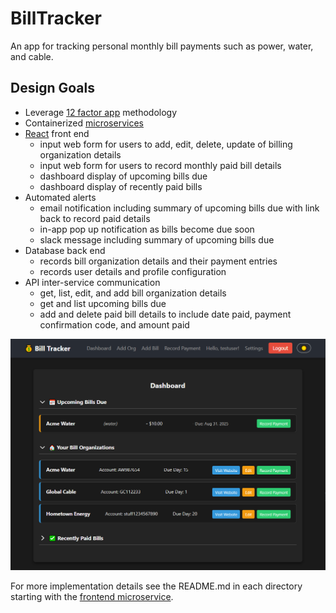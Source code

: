 # BillTracker

An app for tracking personal monthly bill payments such as power, water, and cable.

## Design Goals

- Leverage [12 factor app](https://12factor.net) methodology
- Containerized [microservices](https://martinfowler.com/microservices/)
- [React](https://react.dev) front end
  - input web form for users to add, edit, delete, update of billing organization details
  - input web form for users to record monthly paid bill details
  - dashboard display of upcoming bills due
  - dashboard display of recently paid bills
- Automated alerts
  - email notification including summary of upcoming bills due with link back to record paid details
  - in-app pop up notification as bills become due soon
  - slack message including summary of upcoming bills due
- Database back end
  - records bill organization details and their payment entries
  - records user details and profile configuration
- API inter-service communication
  - get, list, edit, and add bill organization details
  - get and list upcoming bills due
  - add and delete paid bill details to include date paid, payment confirmation code, and amount paid

![dashboard](images/dashboard.png)

For more implementation details see the README.md in each directory starting with the [frontend microservice](my-bill-tracker-frontend/README.md).